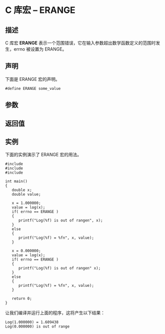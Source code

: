 # C 库宏 – ERANGE


## 描述

C 库宏 **ERANGE** 表示一个范围错误，它在输入参数超出数学函数定义的范围时发生，errno 被设置为 ERANGE。

## 声明

下面是 ERANGE 宏的声明。

    #define ERANGE some_value

## 参数

## 返回值

## 实例

下面的实例演示了 ERANGE 宏的用法。

    #include 
    #include 
    #include 

    int main()
    {
       double x;
       double value;

       x = 1.000000;
       value = log(x);
       if( errno == ERANGE )
       {
          printf("Log(%f) is out of rangen", x);
       }
       else
       {
          printf("Log(%f) = %fn", x, value);
       }

       x = 0.000000;
       value = log(x);
       if( errno == ERANGE )
       {
          printf("Log(%f) is out of rangen" x);
       }
       else
       {
          printf("Log(%f) = %fn", x, value);
       }

       return 0;
    }

让我们编译并运行上面的程序，这将产生以下结果：

    Log(1.000000) = 1.609438
    Log(0.000000) is out of range
